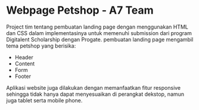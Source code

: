 Webpage Petshop - A7 Team
==
 
Project tim tentang pembuatan landing page dengan menggunakan HTML dan CSS dalam implementasinya untuk memenuhi submission dari program Digitalent Scholarship dengan Progate. pembuatan landing page mengambil tema petshop yang berisika:
- Header
- Content
- Form
- Footer
 
Aplikasi website juga dilakukan dengan memanfaatkan fitur responsive sehingga tidak hanya dapat menyesuaikan di perangkat dekstop, namun juga tablet serta mobile phone.

